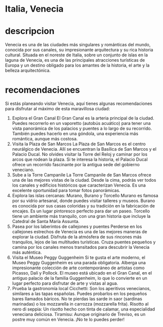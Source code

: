 # Italia, Venecia

# descripcion
Venecia es una de las ciudades más singulares y románticas del mundo, conocida por sus canales, su impresionante arquitectura y su rica historia cultural. Situada en el noreste de Italia, sobre un conjunto de islas en la laguna de Venecia, es una de las principales atracciones turísticas de Europa y un destino obligado para los amantes de la historia, el arte y la belleza arquitectónica.

# recomendaciones
Si estás planeando visitar Venecia, aquí tienes algunas recomendaciones para disfrutar al máximo de esta maravillosa ciudad:

1. Explora el Gran Canal
El Gran Canal es la arteria principal de la ciudad. Puedes recorrerlo en un vaporetto (autobús acuático) para tener una vista panorámica de los palacios y puentes a lo largo de su recorrido.
También puedes hacerlo en una góndola, una experiencia más romántica, aunque más costosa.
2. Visita la Plaza de San Marcos
La Plaza de San Marcos es el centro neurálgico de Venecia. Allí se encuentran la Basílica de San Marcos y el Palacio Ducal. No olvides visitar la Torre del Reloj y caminar por los arcos que rodean la plaza.
Si te interesa la historia, el Palacio Ducal ofrece un recorrido fascinante por la antigua sede del gobierno veneciano.
3. Sube a la Torre Campanile
La Torre Campanile de San Marcos ofrece una de las mejores vistas de la ciudad. Desde la cima, podrás ver todos los canales y edificios históricos que caracterizan Venecia. Es una excelente oportunidad para tomar fotos panorámicas.
4. Explora las islas cercanas: Murano, Burano y Torcello
Murano es famosa por su vidrio artesanal, donde puedes visitar talleres y museos.
Burano es conocida por sus casas coloridas y su tradición en la fabricación de encajes. Es un lugar pintoresco perfecto para dar un paseo.
Torcello tiene un ambiente más tranquilo, con una gran historia que incluye la Catedral de Santa María Assunta.
5. Pasea por los laberintos de callejones y puentes
Perderse en los callejones estrechos de Venecia es una de las mejores maneras de explorar la ciudad. Disfruta de la atmósfera de sus rincones más tranquilos, lejos de las multitudes turísticas.
Cruza puentes pequeños y camina por los canales menos transitados para descubrir la Venecia más auténtica.
6. Visita el Museo Peggy Guggenheim
Si te gusta el arte moderno, el Museo Peggy Guggenheim es una parada obligatoria. Alberga una impresionante colección de arte contemporáneo de artistas como Picasso, Dalí y Pollock.
El museo está ubicado en el Gran Canal, en el antiguo palacio de la familia Guggenheim, lo que lo convierte en un lugar perfecto para disfrutar de arte y vistas al agua.
7. Prueba la gastronomía local
Cicchetti: Son los aperitivos venecianos, similares a las tapas españolas. Puedes probarlos en los pequeños bares llamados bàricos. No te pierdas las sarde in saor (sardinas marinadas) o los mozzarella in carrozza (mozzarella frita).
Risotto al nero di seppia: Un risotto hecho con tinta de calamar, una especialidad veneciana deliciosa.
Tiramisu: Aunque originario de Treviso, es un postre muy común en Venecia. ¡No te lo puedes perder!
